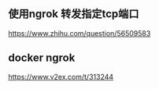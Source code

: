 ## 使用ngrok 转发指定tcp端口
 https://www.zhihu.com/question/56509583  
## docker ngrok 
https://www.v2ex.com/t/313244 
